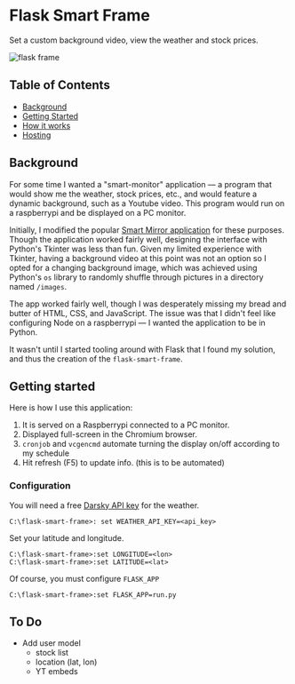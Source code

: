 # Flask Smart Frame

Set a custom background video, view the weather and stock prices.

![flask frame](https://i.imgur.com/mXVg5NMl.jpg)

## Table of Contents
- [Background](#background)
- [Getting Started](#getting-started)
- [How it works](#how)
- [Hosting](#hosting)

## Background
For some time I wanted a "smart-monitor" application &mdash; a program that would show me the weather, stock prices, etc., and would feature a dynamic background, such as a Youtube video. This program would run on a raspberrypi and be displayed on a PC monitor.

Initially, I modified the popular [Smart Mirror application](https://github.com/HackerShackOfficial/Smart-Mirror) for these purposes. Though the application worked fairly well, designing the interface with Python's Tkinter was less than fun. Given my limited experience with Tkinter, having a background video at this point was not an option so I opted for a changing background image, which was achieved using Python's `os` library to randomly shuffle through pictures in a directory named `/images`. 

The app worked fairly well, though I was desperately missing my bread and butter of HTML, CSS, and JavaScript. The issue was that I didn't feel like configuring Node on a raspberrypi &mdash; I wanted the application to be in Python.

It wasn't until I started tooling around with Flask that I found my solution, and thus the creation of the `flask-smart-frame`.

## Getting started
Here is how I use this application:

1. It is served on a Raspberrypi connected to a PC monitor.
2. Displayed full-screen in the Chromium browser.
3. `cronjob` and `vcgencmd` automate turning the display on/off according to my schedule
4. Hit refresh (F5) to update info. (this is to be automated)

### Configuration
You will need a free [Darsky API key](https://darksky.net/dev) for the weather.

```
C:\flask-smart-frame>: set WEATHER_API_KEY=<api_key>
```

Set your latitude and longitude.
```
C:\flask-smart-frame>:set LONGITUDE=<lon>
C:\flask-smart-frame>:set LATITUDE=<lat>
```

Of course, you must configure `FLASK_APP`

```
C:\flask-smart-frame>:set FLASK_APP=run.py
```

## To Do
- Add user model
  - stock list
  - location (lat, lon)
  - YT embeds